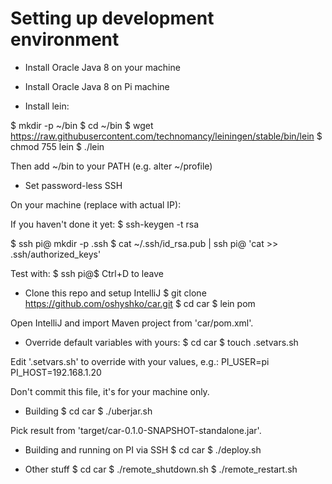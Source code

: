 Setting up development environment
==================================
- Install Oracle Java 8 on your machine

- Install Oracle Java 8 on Pi machine

- Install lein:

$ mkdir -p ~/bin
$ cd ~/bin
$ wget https://raw.githubusercontent.com/technomancy/leiningen/stable/bin/lein
$ chmod 755 lein
$ ./lein

Then add ~/bin to your PATH (e.g. alter ~/profile)


- Set password-less SSH

On your machine (replace <PI-HOST> with actual IP):

If you haven't done it yet:
$ ssh-keygen -t rsa

$ ssh pi@<PI-HOST> mkdir -p .ssh
$ cat ~/.ssh/id_rsa.pub | ssh pi@<PI-HOST> 'cat >> .ssh/authorized_keys'

Test with:
$ ssh pi@$<PI-HOST>
Ctrl+D to leave

- Clone this repo and setup IntelliJ 
$ git clone https://github.com/oshyshko/car.git
$ cd car
$ lein pom

Open IntelliJ and import Maven project from 'car/pom.xml'.


- Override default variables with yours:
$ cd car
$ touch .setvars.sh

Edit '.setvars.sh' to override with your values, e.g.:
PI_USER=pi
PI_HOST=192.168.1.20

Don't commit this file, it's for your machine only.


- Building
$ cd car
$ ./uberjar.sh

Pick result from 'target/car-0.1.0-SNAPSHOT-standalone.jar'.


- Building and running on PI via SSH
$ cd car
$ ./deploy.sh


- Other stuff
$ cd car
$ ./remote_shutdown.sh
$ ./remote_restart.sh
